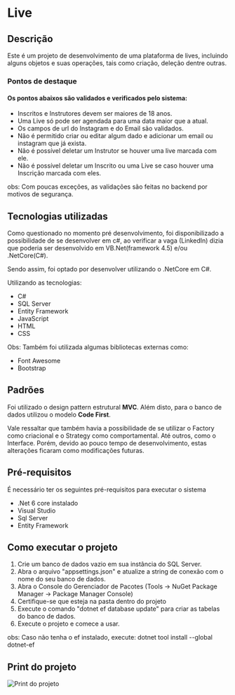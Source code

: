 ﻿# Live


## Descrição

Este é um projeto de desenvolvimento de uma plataforma de lives, incluindo alguns objetos e suas operações, tais como criação, deleção dentre
outras.

### Pontos de destaque
#### Os pontos abaixos são validados e verificados pelo sistema:

- Inscritos e Instrutores devem ser maiores de 18 anos.
- Uma Live só pode ser agendada para uma data maior que a atual.
- Os campos de url do Instagram e do Email são validados.
- Não é permitido criar ou editar algum dado e adicionar um email ou instagram que já exista.
- Não é possível deletar um Instrutor se houver uma live marcada com ele.
- Não é possível deletar um Inscrito ou uma Live se caso houver uma Inscrição marcada com eles.

obs: Com poucas exceções, as validações são feitas no backend por motivos de segurança.

## Tecnologias utilizadas

Como questionado no momento pré desenvolvimento, foi disponibilizado a possibilidade de se desenvolver em c#, ao verificar a vaga (LinkedIn)
dizia que poderia ser desenvolvido em VB.Net(framework 4.5) e/ou .NetCore(C#).

Sendo assim, foi optado por desenvolver utilizando o .NetCore em C#.

Utilizando as tecnologias:

- C#
- SQL Server
- Entity Framework
- JavaScript
- HTML
- CSS

Obs: Também foi utilizada algumas bibliotecas externas como:

- Font Awesome
- Bootstrap

## Padrões

Foi utilizado o design pattern estrutural **MVC**. Além disto, para o banco de dados utilizou o modelo **Code First**.

Vale ressaltar que também havia a possibilidade de se utilizar o Factory como criacional e o Strategy como comportamental.
Até outros, como o Interface. Porém, devido ao pouco tempo de desenvolvimento, estas alterações ficaram como modificações futuras.

## Pré-requisitos

É necessário ter os seguintes pré-requisitos para executar o sistema

- .Net 6 core instalado
- Visual Studio
- Sql Server
- Entity Framework

## Como executar o projeto

1. Crie um banco de dados vazio em sua instância do SQL Server.
2. Abra o arquivo "appsettings.json" e atualize a string de conexão com o nome do seu banco de dados.
3. Abra o Console do Gerenciador de Pacotes (Tools -> NuGet Package Manager -> Package Manager Console)
4. Certifique-se que esteja na pasta dentro do projeto
5. Execute o comando "dotnet ef database update" para criar as tabelas do banco de dados.
6. Execute o projeto e comece a usar.

obs: Caso não tenha o ef instalado, execute: dotnet tool install --global dotnet-ef

## Print do projeto
![Print do projeto](https://github.com/amagnom/SponteLive/blob/main/Pic1.PNG)
